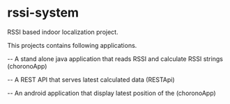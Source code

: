 rssi-system
===========
RSSI based indoor localization project.

This  projects contains following applications.

-- A stand alone java application that reads RSSI and calculate RSSI strings (choronoApp)

-- A REST API that serves latest calculated data (RESTApi)

-- An android application that display latest position of the (choronoApp)





